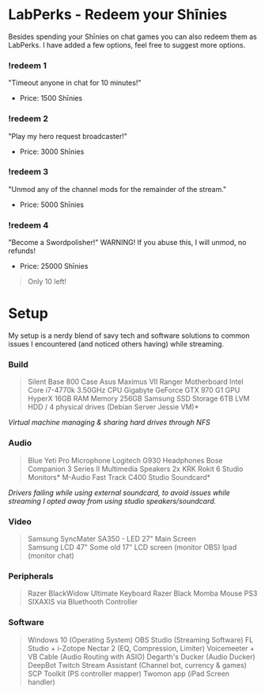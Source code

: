 # LabPerks - Redeem your Shīnies

Besides spending your Shīnies on chat games you can also redeem them as LabPerks. I have added a few options, feel free to suggest more options.

### !redeem 1
"Timeout anyone in chat for 10 minutes!"  
- Price: 1500 Shīnies

### !redeem 2
"Play my hero request broadcaster!"  
- Price: 3000 Shīnies

### !redeem 3
"Unmod any of the channel mods for the remainder of the stream."   
- Price: 5000 Shīnies

### !redeem 4
"Become a Swordpolisher!" WARNING! If you abuse this, I will unmod, no refunds!  
- Price: 25000 Shīnies
> Only 10 left!



# Setup

My setup is a nerdy blend of savy tech and software solutions to common issues I encountered (and noticed others having) while streaming.

### Build
> Silent Base 800 Case
> Asus Maximus VII Ranger Motherboard
> Intel Core i7-4770k 3.50GHz CPU
> Gigabyte GeForce GTX 970 G1 GPU
> HyperX 16GB RAM Memory
> 256GB Samsung SSD Storage
> 6TB LVM HDD / 4 physical drives (Debian Server Jessie VM)*

*Virtual machine managing & sharing hard drives through NFS*

### Audio
> Blue Yeti Pro Microphone
> Logitech G930 Headphones
> Bose Companion 3 Series II Multimedia Speakers
> 2x KRK Rokit 6 Studio Monitors*
> M-Audio Fast Track C400 Studio Soundcard*

*Drivers failing while using external soundcard, to avoid issues while streaming I opted away from using studio speakers/soundcard.*

### Video
> Samsung SyncMater SA350 - LED 27" Main Screen  
> Samsung LCD 47"
> Some old 17" LCD screen (monitor OBS)
> Ipad (monitor chat)

### Peripherals
> Razer BlackWidow Ultimate Keyboard
> Razer Black Momba Mouse
> PS3 SIXAXIS via Bluethooth Controller

### Software
> Windows 10 (Operating System)
> OBS Studio (Streaming Software)
> FL Studio + i-Zotope Nectar 2 (EQ, Compression, Limiter)
> Voicemeeter + VB Cable (Audio Routing with ASIO)
> Degarth's Ducker (Audio Ducker)
> DeepBot Twitch Stream Assistant (Channel bot, currency & games)
> SCP Toolkit (PS controller mapper)
> Twomon app (iPad Screen handler)
